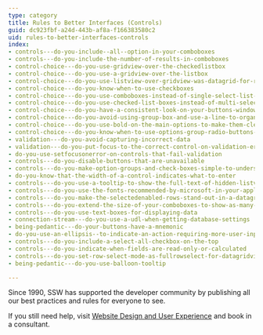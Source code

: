 ```yaml
---
type: category
title: Rules to Better Interfaces (Controls)
guid: dc923fbf-a24d-443b-af8a-f166383580c2
uid: rules-to-better-interfaces-controls
index:
- controls---do-you-include--all--option-in-your-comboboxes
- controls---do-you-include-the-number-of-results-in-comboboxes
- control-choice---do-you-use-gridview-over-the-checkedlistbox
- control-choice---do-you-use-a-gridview-over-the-listbox
- control-choice---do-you-use-listview-over-gridview-was-datagrid-for-readonly-windows-forms-only
- control-choice---do-you-know-when-to-use-checkboxes
- control-choice---do-you-use-comboboxes-instead-of-single-select-list-boxes
- control-choice---do-you-use-checked-list-boxes-instead-of-multi-select-list-boxes
- control-choice---do-you-have-a-consistent-look-on-your-buttons-windows-forms-only
- control-choice---do-you-avoid-using-group-box-and-use-a-line-to-organize-your-form
- control-choice---do-you-use-bold-on-the-main-options-to-make-them-clearer
- control-choice---do-you-know-when-to-use-options-group-radio-buttons-instead-of-combobox
- validation---do-you-avoid-capturing-incorrect-data
- validation---do-you-put-focus-to-the-correct-control-on-validation-error
- do-you-use-setfocusonerror-on-controls-that-fail-validation
- controls---do-you-disable-buttons-that-are-unavailable
- controls---do-you-make-option-groups-and-check-boxes-simple-to-understand
- do-you-know-that-the-width-of-a-control-indicates-what-to-enter
- controls---do-you-use-a-tooltip-to-show-the-full-text-of-hidden-listview-data
- controls---do-you-use-the-fonts-recommended-by-microsoft-in-your-application-windows-forms-only
- controls---do-you-make-the-selectedenabled-rows-stand-out-in-a-datagrid
- controls---do-you-extend-the-size-of-your-comboboxes-to-show-as-many-results-as-possible-windows-forms-only
- controls---do-you-use-text-boxes-for-displaying-data
- connection-stream---do-you-use-a-udl-when-getting-database-settings
- being-pedantic---do-your-buttons-have-a-mnemonic
- do-you-use-an-ellipsis--to-indicate-an-action-requiring-more-user-input
- controls---do-you-include-a-select-all-checkbox-on-the-top
- controls---do-you-indicate-when-fields-are-read-only-or-calculated
- controls---do-you-set-row-select-mode-as-fullrowselect-for-datagridview-if-it-is-read-only-windows-forms-only
- being-pedantic---do-you-use-balloon-tooltip

---
```

Since 1990, SSW has supported the developer community by publishing all our best practices and rules for everyone to see.

If you still need help, visit [Website Design and User Experience](http&#58;//www.ssw.com.au/ssw/Consulting/WebsiteDesignAndUserExperience.aspx) and book in a consultant.

